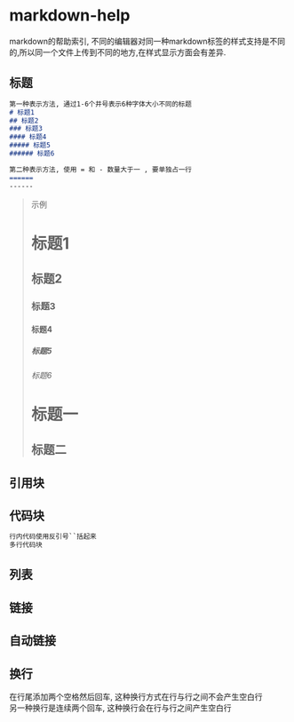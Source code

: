# markdown-help
markdown的帮助索引, 不同的编辑器对同一种markdown标签的样式支持是不同的,所以同一个文件上传到不同的地方,在样式显示方面会有差异.

## 标题
``` markdown
第一种表示方法, 通过1-6个井号表示6种字体大小不同的标题
# 标题1
## 标题2
### 标题3
#### 标题4
##### 标题5
###### 标题6

第二种表示方法, 使用 = 和 - 数量大于一 , 要单独占一行
======
------
```
> 示例  
> # 标题1
> ## 标题2
> ### 标题3
> #### 标题4
> ##### 标题5
> ###### 标题6
> 标题一
> ======
> 标题二
> ------

## 引用块

## 代码块
``` markdown
行内代码使用反引号``括起来  
多行代码块
```
## 列表

## 链接

## 自动链接

## 换行
在行尾添加两个空格然后回车, 这种换行方式在行与行之间不会产生空白行  
另一种换行是连续两个回车, 这种换行会在行与行之间产生空白行



